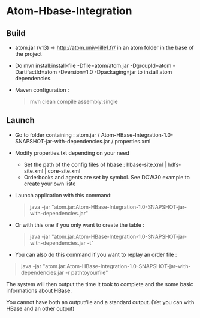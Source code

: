 # Atom-Hbase-Integration

## Build

- atom.jar (v13) -> http://atom.univ-lille1.fr/ in an atom folder in the base of the project
- Do mvn install:install-file -Dfile=atom/atom.jar -DgroupId=atom -DartifactId=atom -Dversion=1.0 -Dpackaging=jar to install atom dependencies.
- Maven configuration :

  > mvn clean compile assembly:single

## Launch

- Go to folder containing : atom.jar / Atom-HBase-Integration-1.0-SNAPSHOT-jar-with-dependencies.jar / properties.xml
- Modify properties.txt depending on your need
  - Set the path of the config files of hbase : hbase-site.xml | hdfs-site.xml | core-site.xml
  - Orderbooks and agents are set by symbol. See DOW30 example to create your own liste
- Launch application with this command:

  > java -jar "atom.jar:Atom-HBase-Integration-1.0-SNAPSHOT-jar-with-dependencies.jar"

- Or with this one if you only want to create the table :

  > java -jar "atom.jar:Atom-HBase-Integration-1.0-SNAPSHOT-jar-with-dependencies.jar -t"
  
 - You can also do this command if you want to replay an order file :

  > java -jar "atom.jar:Atom-HBase-Integration-1.0-SNAPSHOT-jar-with-dependencies.jar -r pathtoyourfile" 

The system will then output the time it took to complete and the some basic informations about HBase.

You cannot have both an outputfile and a standard output. (Yet you can with HBase and an other output)

